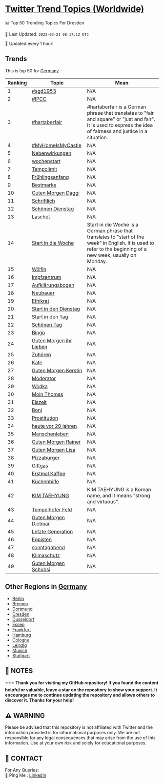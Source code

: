 [Twitter Trend Topics (Worldwide)](https://github.com/ErcinDedeoglu/Twitter-Trend-Topics)
==========


📊 Top 50 Trending Topics For Dresden

📆 Last Updated: `2023-03-21 08:17:12 UTC`

🔧 Updated every 1 hour!


## Trends

This is top 50 for [Germany](</Germany>)

| Ranking | Topic | Mean |
| ------- | ------------ | ------------ |
| 1 | [#sgd1953](http://twitter.com/search?q=%23sgd1953) | N/A |
| 2 | [#IPCC](http://twitter.com/search?q=%23IPCC) | N/A |
| 3 | [#hartaberfair](http://twitter.com/search?q=%23hartaberfair) | #hartaberfair is a German phrase that translates to "fair and square" or "just and fair". It is used to express the idea of fairness and justice in a situation. |
| 4 | [#MyHomeIsMyCastle](http://twitter.com/search?q=%23MyHomeIsMyCastle) | N/A |
| 5 | [Nebenwirkungen](http://twitter.com/search?q=Nebenwirkungen) | N/A |
| 6 | [wochenstart](http://twitter.com/search?q=wochenstart) | N/A |
| 7 | [Tempolimit](http://twitter.com/search?q=Tempolimit) | N/A |
| 8 | [Frühlingsanfang](http://twitter.com/search?q=Fr%c3%bchlingsanfang) | N/A |
| 9 | [Bestmarke](http://twitter.com/search?q=Bestmarke) | N/A |
| 10 | [Guten Morgen Daggi](http://twitter.com/search?q=Guten+Morgen+Daggi) | N/A |
| 11 | [Schriftlich](http://twitter.com/search?q=Schriftlich) | N/A |
| 12 | [Schönen Dienstag](http://twitter.com/search?q=Sch%c3%b6nen+Dienstag) | N/A |
| 13 | [Laschet](http://twitter.com/search?q=Laschet) | N/A |
| 14 | [Start in die Woche](http://twitter.com/search?q=Start+in+die+Woche) | Start in die Woche is a German phrase that translates to "start of the week" in English. It is used to refer to the beginning of a new week, usually on Monday. |
| 15 | [Wölfin](http://twitter.com/search?q=W%c3%b6lfin) | N/A |
| 16 | [Impfzentrum](http://twitter.com/search?q=Impfzentrum) | N/A |
| 17 | [Aufklärungsbogen](http://twitter.com/search?q=Aufkl%c3%a4rungsbogen) | N/A |
| 18 | [Neubauer](http://twitter.com/search?q=Neubauer) | N/A |
| 19 | [Ethikrat](http://twitter.com/search?q=Ethikrat) | N/A |
| 20 | [Start in den Dienstag](http://twitter.com/search?q=Start+in+den+Dienstag) | N/A |
| 21 | [Start in den Tag](http://twitter.com/search?q=Start+in+den+Tag) | N/A |
| 22 | [Schönen Tag](http://twitter.com/search?q=Sch%c3%b6nen+Tag) | N/A |
| 23 | [Bingo](http://twitter.com/search?q=Bingo) | N/A |
| 24 | [Guten Morgen ihr Lieben](http://twitter.com/search?q=Guten+Morgen+ihr+Lieben) | N/A |
| 25 | [Zuhören](http://twitter.com/search?q=Zuh%c3%b6ren) | N/A |
| 26 | [Kate](http://twitter.com/search?q=Kate) | N/A |
| 27 | [Guten Morgen Kerstin](http://twitter.com/search?q=Guten+Morgen+Kerstin) | N/A |
| 28 | [Moderator](http://twitter.com/search?q=Moderator) | N/A |
| 29 | [Wodka](http://twitter.com/search?q=Wodka) | N/A |
| 30 | [Moin Thomas](http://twitter.com/search?q=Moin+Thomas) | N/A |
| 31 | [Eiszeit](http://twitter.com/search?q=Eiszeit) | N/A |
| 32 | [Boni](http://twitter.com/search?q=Boni) | N/A |
| 33 | [Prostitution](http://twitter.com/search?q=Prostitution) | N/A |
| 34 | [heute vor 20 jahren](http://twitter.com/search?q=heute+vor+20+jahren) | N/A |
| 35 | [Menschenleben](http://twitter.com/search?q=Menschenleben) | N/A |
| 36 | [Guten Morgen Rainer](http://twitter.com/search?q=Guten+Morgen+Rainer) | N/A |
| 37 | [Guten Morgen Lisa](http://twitter.com/search?q=Guten+Morgen+Lisa) | N/A |
| 38 | [Pizzaburger](http://twitter.com/search?q=Pizzaburger) | N/A |
| 39 | [Giftgas](http://twitter.com/search?q=Giftgas) | N/A |
| 40 | [Erstmal Kaffee](http://twitter.com/search?q=Erstmal+Kaffee) | N/A |
| 41 | [Küchenhilfe](http://twitter.com/search?q=K%c3%bcchenhilfe) | N/A |
| 42 | [KIM TAEHYUNG](http://twitter.com/search?q=KIM+TAEHYUNG) | KIM TAEHYUNG is a Korean name, and it means "strong and virtuous". |
| 43 | [Tempelhofer Feld](http://twitter.com/search?q=Tempelhofer+Feld) | N/A |
| 44 | [Guten Morgen Dietmar](http://twitter.com/search?q=Guten+Morgen+Dietmar) | N/A |
| 45 | [Letzte Generation](http://twitter.com/search?q=Letzte+Generation) | N/A |
| 46 | [Egoisten](http://twitter.com/search?q=Egoisten) | N/A |
| 47 | [sonntagabend](http://twitter.com/search?q=sonntagabend) | N/A |
| 48 | [Klimaschutz](http://twitter.com/search?q=Klimaschutz) | N/A |
| 49 | [Guten Morgen Schubsi](http://twitter.com/search?q=Guten+Morgen+Schubsi) | N/A |



## Other Regions in [Germany](</Germany>)

* [Berlin](</Germany/Berlin.md>)
* [Bremen](</Germany/Bremen.md>)
* [Dortmund](</Germany/Dortmund.md>)
* [Dresden](</Germany/Dresden.md>)
* [Dusseldorf](</Germany/Dusseldorf.md>)
* [Essen](</Germany/Essen.md>)
* [Frankfurt](</Germany/Frankfurt.md>)
* [Hamburg](</Germany/Hamburg.md>)
* [Cologne](</Germany/Cologne.md>)
* [Leipzig](</Germany/Leipzig.md>)
* [Munich](</Germany/Munich.md>)
* [Stuttgart](</Germany/Stuttgart.md>)



## 📝 NOTES

⭐⭐⭐ **Thank you for visiting my GitHub repository! If you found the content helpful or valuable, leave a star on the repository to show your support. It encourages me to continue updating the repository and allows others to discover it. Thanks for your help!**


## ⚠️ WARNING

Please be advised that this repository is not affiliated with Twitter and the information provided is for informational purposes only. We are not responsible for any legal consequences that may arise from the use of this information. Use at your own risk and solely for educational purposes.


## 📨 CONTACT

 For Any Queries:  
            🏓 Ping Me : [LinkedIn](https://www.linkedin.com/in/ercindedeoglu/)
